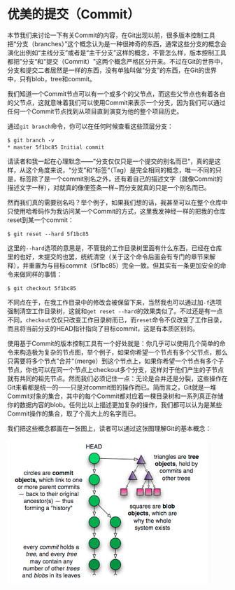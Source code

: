 # 优美的提交（Commit）

本节我们来讨论一下有关Commit的内容，在Git出现以前，很多版本控制工具把“分支（branches）”这个概念认为是一种很神奇的东西，通常这些分支的概念会演化出例如“主线分支”或者是“主干分支”这样的概念，不管怎么样，版本控制工具都把”分支“和"提交（Commit）"这两个概念严格区分开来。不过在Git的世界中，分支和提交二者居然是一样的东西，没有单独叫做“分支”的东西，在Git的世界中，只有blob，tree和commit。

我们知道一个Commit节点可以有一个或多个的父节点，而这些父节点也有着各自的父节点，这就意味着我们可以使用Commit来表示一个分支，因为我们可以通过任何一个Commit节点找到从项目直到演变为他的整个项目历史。

通过`git branch`命令，你可以在任何时候查看这些顶层分支：

```shell
$ git branch -v
* master 5f1bc85 Initial commit
```

请读者和我一起在心理默念——”分支仅仅只是一个提交的别名而已“，真的是这样，从这个角度来说，“分支”和“标签“（Tag）是完全相同的概念，唯一不同的只是，标签除了是一个commit别名之外，还有着自己的描述文字（就像Commit的描述文字一样），对就真的像便签条一样~而分支就真的只是一个别名而已。

然而我们真的需要别名吗？举个例子，如果我们想的话，我甚至可以在整个仓库中只使用哈希码作为我访问某一个Commit的方式，这里我发神经一样的把我的仓库reset到某一个commit：

```shell
$ git reset --hard 5f1bc85
```

这里的`--hard`选项的意思是，不管我的工作目录树里面有什么东西，已经在仓库里的也好，未提交的也罢，统统清空（关于这个命令后面会有专门的章节来解释），并重置为与目标commit（5f1bc85）完全一致。但其实有一条更加安全的命令来做同样的事情：

```shell
$ git checkout 5f1bc85
```

不同点在于，在我工作目录中的修改会被保留下来，当然我也可以通过加`-f`选项强制清空工作目录树，这就和`get reset --hard`的效果类似了。不过还是有一点不同，`checkout`仅仅只改变工作目录树而已，而`reset`命令不仅改变了工作目录，而且将当前分支的HEAD指针指向了目标commit，这是有本质区别的。

使用基于Commit的版本控制工具有一个好处就是：你几乎可以使用几个简单的命令来构造极为复杂的节点图，举个例子，如果你希望一个节点有多个父节点，那么只需要将多个节点”合并“（merge）到这个节点上，如果你希望一个节点有多个子节点，你也可以在同一个节点上checkout多个分支，这样对于他们产生的子节点就有共同的祖先节点。然而我们必须记住一点：无论是合并还是分裂，这些操作在Git来看都是统一的——只是对commit图的操作而已。简而言之，Git就是一堆Commit对象的集合，其中的每个Commit都对应着一棵目录树和一系列真正存储你的数据内容的blob。任何比以上描述更加复杂的操作，我们都可以认为是某些Commit操作的集合，取了个高大上的名字而已。

我们把这些概念都画在一张图上，读者可以通过这张图理解Git的基本概念：

![](/assets/commit.png)